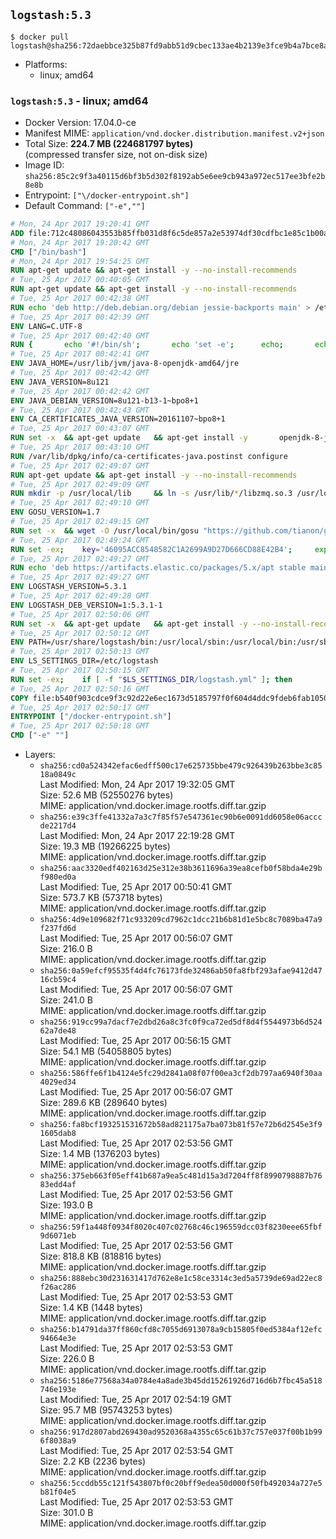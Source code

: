 ## `logstash:5.3`

```console
$ docker pull logstash@sha256:72daebbce325b87fd9abb51d9cbec133ae4b2139e3fce9b4a7bce8ac83dd71f6
```

-	Platforms:
	-	linux; amd64

### `logstash:5.3` - linux; amd64

-	Docker Version: 17.04.0-ce
-	Manifest MIME: `application/vnd.docker.distribution.manifest.v2+json`
-	Total Size: **224.7 MB (224681797 bytes)**  
	(compressed transfer size, not on-disk size)
-	Image ID: `sha256:85c2c9f3a40115d6bf3b5d302f8192ab5e6ee9cb943a972ec517ee3bfe2b8e8b`
-	Entrypoint: `["\/docker-entrypoint.sh"]`
-	Default Command: `["-e",""]`

```dockerfile
# Mon, 24 Apr 2017 19:20:41 GMT
ADD file:712c48086043553b85ffb031d8f6c5de857a2e53974df30cdfbc1e85c1b00a25 in / 
# Mon, 24 Apr 2017 19:20:42 GMT
CMD ["/bin/bash"]
# Mon, 24 Apr 2017 19:54:25 GMT
RUN apt-get update && apt-get install -y --no-install-recommends 		ca-certificates 		curl 		wget 	&& rm -rf /var/lib/apt/lists/*
# Tue, 25 Apr 2017 00:40:05 GMT
RUN apt-get update && apt-get install -y --no-install-recommends 		bzip2 		unzip 		xz-utils 	&& rm -rf /var/lib/apt/lists/*
# Tue, 25 Apr 2017 00:42:38 GMT
RUN echo 'deb http://deb.debian.org/debian jessie-backports main' > /etc/apt/sources.list.d/jessie-backports.list
# Tue, 25 Apr 2017 00:42:39 GMT
ENV LANG=C.UTF-8
# Tue, 25 Apr 2017 00:42:40 GMT
RUN { 		echo '#!/bin/sh'; 		echo 'set -e'; 		echo; 		echo 'dirname "$(dirname "$(readlink -f "$(which javac || which java)")")"'; 	} > /usr/local/bin/docker-java-home 	&& chmod +x /usr/local/bin/docker-java-home
# Tue, 25 Apr 2017 00:42:41 GMT
ENV JAVA_HOME=/usr/lib/jvm/java-8-openjdk-amd64/jre
# Tue, 25 Apr 2017 00:42:42 GMT
ENV JAVA_VERSION=8u121
# Tue, 25 Apr 2017 00:42:42 GMT
ENV JAVA_DEBIAN_VERSION=8u121-b13-1~bpo8+1
# Tue, 25 Apr 2017 00:42:43 GMT
ENV CA_CERTIFICATES_JAVA_VERSION=20161107~bpo8+1
# Tue, 25 Apr 2017 00:43:07 GMT
RUN set -x 	&& apt-get update 	&& apt-get install -y 		openjdk-8-jre-headless="$JAVA_DEBIAN_VERSION" 		ca-certificates-java="$CA_CERTIFICATES_JAVA_VERSION" 	&& rm -rf /var/lib/apt/lists/* 	&& [ "$JAVA_HOME" = "$(docker-java-home)" ]
# Tue, 25 Apr 2017 00:43:10 GMT
RUN /var/lib/dpkg/info/ca-certificates-java.postinst configure
# Tue, 25 Apr 2017 02:49:07 GMT
RUN apt-get update && apt-get install -y --no-install-recommends 		apt-transport-https 		libzmq3 	&& rm -rf /var/lib/apt/lists/*
# Tue, 25 Apr 2017 02:49:09 GMT
RUN mkdir -p /usr/local/lib 	&& ln -s /usr/lib/*/libzmq.so.3 /usr/local/lib/libzmq.so
# Tue, 25 Apr 2017 02:49:10 GMT
ENV GOSU_VERSION=1.7
# Tue, 25 Apr 2017 02:49:15 GMT
RUN set -x 	&& wget -O /usr/local/bin/gosu "https://github.com/tianon/gosu/releases/download/$GOSU_VERSION/gosu-$(dpkg --print-architecture)" 	&& wget -O /usr/local/bin/gosu.asc "https://github.com/tianon/gosu/releases/download/$GOSU_VERSION/gosu-$(dpkg --print-architecture).asc" 	&& export GNUPGHOME="$(mktemp -d)" 	&& gpg --keyserver ha.pool.sks-keyservers.net --recv-keys B42F6819007F00F88E364FD4036A9C25BF357DD4 	&& gpg --batch --verify /usr/local/bin/gosu.asc /usr/local/bin/gosu 	&& rm -r "$GNUPGHOME" /usr/local/bin/gosu.asc 	&& chmod +x /usr/local/bin/gosu 	&& gosu nobody true
# Tue, 25 Apr 2017 02:49:24 GMT
RUN set -ex; 	key='46095ACC8548582C1A2699A9D27D666CD88E42B4'; 	export GNUPGHOME="$(mktemp -d)"; 	gpg --keyserver ha.pool.sks-keyservers.net --recv-keys "$key"; 	gpg --export "$key" > /etc/apt/trusted.gpg.d/elastic.gpg; 	rm -r "$GNUPGHOME"; 	apt-key list
# Tue, 25 Apr 2017 02:49:27 GMT
RUN echo 'deb https://artifacts.elastic.co/packages/5.x/apt stable main' > /etc/apt/sources.list.d/logstash.list
# Tue, 25 Apr 2017 02:49:27 GMT
ENV LOGSTASH_VERSION=5.3.1
# Tue, 25 Apr 2017 02:49:28 GMT
ENV LOGSTASH_DEB_VERSION=1:5.3.1-1
# Tue, 25 Apr 2017 02:50:06 GMT
RUN set -x 	&& apt-get update 	&& apt-get install -y --no-install-recommends "logstash=$LOGSTASH_DEB_VERSION" 	&& rm -rf /var/lib/apt/lists/*
# Tue, 25 Apr 2017 02:50:12 GMT
ENV PATH=/usr/share/logstash/bin:/usr/local/sbin:/usr/local/bin:/usr/sbin:/usr/bin:/sbin:/bin
# Tue, 25 Apr 2017 02:50:13 GMT
ENV LS_SETTINGS_DIR=/etc/logstash
# Tue, 25 Apr 2017 02:50:15 GMT
RUN set -ex; 	if [ -f "$LS_SETTINGS_DIR/logstash.yml" ]; then 		sed -ri 's!^path\.config:!#&!g' "$LS_SETTINGS_DIR/logstash.yml"; 	fi; 	if [ -f "$LS_SETTINGS_DIR/log4j2.properties" ]; then 		cp "$LS_SETTINGS_DIR/log4j2.properties" "$LS_SETTINGS_DIR/log4j2.properties.dist"; 		truncate --size=0 "$LS_SETTINGS_DIR/log4j2.properties"; 	fi
# Tue, 25 Apr 2017 02:50:16 GMT
COPY file:b540f903cdce9f3c92d22e6ec1673d5185797f0f604d4ddc9fdeb6fab1050a8f in / 
# Tue, 25 Apr 2017 02:50:17 GMT
ENTRYPOINT ["/docker-entrypoint.sh"]
# Tue, 25 Apr 2017 02:50:18 GMT
CMD ["-e" ""]
```

-	Layers:
	-	`sha256:cd0a524342efac6edff500c17e625735bbe479c926439b263bbe3c8518a0849c`  
		Last Modified: Mon, 24 Apr 2017 19:32:05 GMT  
		Size: 52.6 MB (52550276 bytes)  
		MIME: application/vnd.docker.image.rootfs.diff.tar.gzip
	-	`sha256:e39c3ffe41332a7a3c7f85f57e547361ec90b6e0091dd6058e06acccde2217d4`  
		Last Modified: Mon, 24 Apr 2017 22:19:28 GMT  
		Size: 19.3 MB (19266225 bytes)  
		MIME: application/vnd.docker.image.rootfs.diff.tar.gzip
	-	`sha256:aac3320edf402163d25e312e38b3611696a39ea8cefb0f58bda4e29bf980ed0a`  
		Last Modified: Tue, 25 Apr 2017 00:50:41 GMT  
		Size: 573.7 KB (573718 bytes)  
		MIME: application/vnd.docker.image.rootfs.diff.tar.gzip
	-	`sha256:4d9e109682f71c933209cd7962c1dcc21b6b81d1e5bc8c7089ba47a9f237fd6d`  
		Last Modified: Tue, 25 Apr 2017 00:56:07 GMT  
		Size: 216.0 B  
		MIME: application/vnd.docker.image.rootfs.diff.tar.gzip
	-	`sha256:0a59efcf95535f4d4fc76173fde32486ab50fa8fbf293afae9412d4716cb59c4`  
		Last Modified: Tue, 25 Apr 2017 00:56:07 GMT  
		Size: 241.0 B  
		MIME: application/vnd.docker.image.rootfs.diff.tar.gzip
	-	`sha256:919cc99a7dacf7e2dbd26a8c3fc0f9ca72ed5df8d4f5544973b6d52462a7de48`  
		Last Modified: Tue, 25 Apr 2017 00:56:15 GMT  
		Size: 54.1 MB (54058805 bytes)  
		MIME: application/vnd.docker.image.rootfs.diff.tar.gzip
	-	`sha256:586ffe6f1b4124e5fc29d2841a08f07f00ea3cf2db797aa6940f30aa4029ed34`  
		Last Modified: Tue, 25 Apr 2017 00:56:07 GMT  
		Size: 289.6 KB (289640 bytes)  
		MIME: application/vnd.docker.image.rootfs.diff.tar.gzip
	-	`sha256:fa8bcf193251531672b58ad821175a7ba073b81f57e72b6d2545e3f91605dab8`  
		Last Modified: Tue, 25 Apr 2017 02:53:56 GMT  
		Size: 1.4 MB (1376203 bytes)  
		MIME: application/vnd.docker.image.rootfs.diff.tar.gzip
	-	`sha256:375eb663f05eff41b687a9ea5c481d15a3d7204ff8f8990798887b7683edd4af`  
		Last Modified: Tue, 25 Apr 2017 02:53:56 GMT  
		Size: 193.0 B  
		MIME: application/vnd.docker.image.rootfs.diff.tar.gzip
	-	`sha256:59f1a448f0934f8020c407c02768c46c196559dcc03f8230eee65fbf9d6071eb`  
		Last Modified: Tue, 25 Apr 2017 02:53:56 GMT  
		Size: 818.8 KB (818816 bytes)  
		MIME: application/vnd.docker.image.rootfs.diff.tar.gzip
	-	`sha256:888ebc30d231631417d762e8e1c58ce3314c3ed5a5739de69ad22ec8f26ac286`  
		Last Modified: Tue, 25 Apr 2017 02:53:53 GMT  
		Size: 1.4 KB (1448 bytes)  
		MIME: application/vnd.docker.image.rootfs.diff.tar.gzip
	-	`sha256:b14791da37ff860cfd8c7055d6913078a9cb15805f0ed5384af12efc94664e3e`  
		Last Modified: Tue, 25 Apr 2017 02:53:53 GMT  
		Size: 226.0 B  
		MIME: application/vnd.docker.image.rootfs.diff.tar.gzip
	-	`sha256:5186e77568a34a0784e4a8ade3b45dd15261926d716d6b7fbc45a518746e193e`  
		Last Modified: Tue, 25 Apr 2017 02:54:19 GMT  
		Size: 95.7 MB (95743253 bytes)  
		MIME: application/vnd.docker.image.rootfs.diff.tar.gzip
	-	`sha256:917d2807abd269430ad9520368a4355c65c61b37c757e037f00b1b996f8038a9`  
		Last Modified: Tue, 25 Apr 2017 02:53:54 GMT  
		Size: 2.2 KB (2236 bytes)  
		MIME: application/vnd.docker.image.rootfs.diff.tar.gzip
	-	`sha256:5ccddb55c121f543807bf0c20bff9edea50d000f50fb492034a727e5b81f04e5`  
		Last Modified: Tue, 25 Apr 2017 02:53:53 GMT  
		Size: 301.0 B  
		MIME: application/vnd.docker.image.rootfs.diff.tar.gzip
